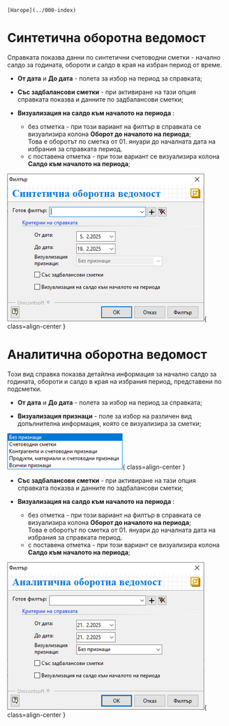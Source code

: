 ```{only} html
[Нагоре](../000-index)
```

#  Синтетична оборотна ведомост

Справката показва данни по синтетични счетоводни сметки - начално салдо за годината, обороти и салдо в края на избран период от време.  

- **От дата** и **До дата** - полета за избор на период за справката; 

- **Със задбалансови сметки** - при активиране на тази опция справката показва и данните по задбалансови сметки;  

- **Визуализация на салдо към началото на периода** : 
    - без отметка - при този вариант на филтър в справката се визуализира колона **Оборот до началото на периода**;  
    Това е оборотът по сметка от 01. януари до началната дата на избрания за справката период.  
    - с поставена отметка - при този вариант се визуализира колона **Салдо към началото на периода**;  

![](901-synthetical-and-analytical-turnover-sheet1.png){ class=align-center }   

 # Аналитична оборотна ведомост  

Този вид справка показва детайлна информация за начално салдо за годината, обороти и салдо в края на избрания период, представени по подсметки. 

- **От дата** и **До дата** - полета за избор на период за справката;   

- **Визуализация признаци** - поле за избор на различен вид допълнителна информация, която се визуализира за сметки;  

![](901-synthetical-and-analytical-turnover-sheet2.png){ class=align-center }   

- **Със задбалансови сметки** - при активиране на тази опция справката показва и данните по задбалансови сметки;  

- **Визуализация на салдо към началото на периода** : 
    - без отметка - при този вариант на филтър в справката се визуализира колона **Оборот до началото на периода**;  
    Това е оборотът по сметка от 01. януари до началната дата на избрания за справката период.  
    - с поставена отметка - при този вариант се визуализира колона **Салдо към началото на периода**;  
    
 ![](901-synthetical-and-analytical-turnover-sheet3.png){ class=align-center } 